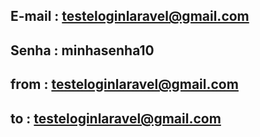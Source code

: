 ## E-mail : testeloginlaravel@gmail.com
## Senha : minhasenha10


## from : testeloginlaravel@gmail.com

## to : testeloginlaravel@gmail.com
